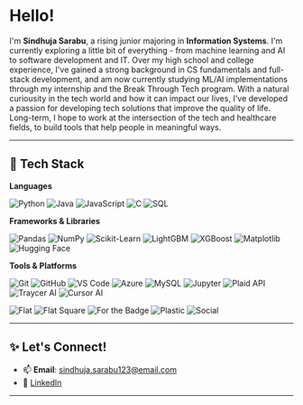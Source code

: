 # Hello!

I'm **Sindhuja Sarabu**, a rising junior majoring in **Information Systems**. I'm currently exploring a little bit of everything - from machine learning and AI to software development and IT. Over my high school and college experience, I've gained a strong background in CS fundamentals and full-stack development, and am now currently studying ML/AI implementations through my internship and the Break Through Tech program. With a natural curiousity in the tech world and how it can impact our lives, I've developed a passion for developing tech solutions that improve the quality of life. Long-term, I hope to work at the intersection of the tech and healthcare fields, to build tools that help people in meaningful ways. 

---

## 🧠 Tech Stack

**Languages**  

![Python](https://img.shields.io/badge/Python-blue?style=plastic&logo=python)
![Java](https://img.shields.io/badge/Java-red?style=plastic&logo=openjdk)
![JavaScript](https://img.shields.io/badge/JavaScript-yellow?style=plastic&logo=javascript)
![C](https://img.shields.io/badge/C-00599C?style=plastic&logo=c)
![SQL](https://img.shields.io/badge/SQL-4479A1?style=plastic&logo=mysql)

**Frameworks & Libraries**  

![Pandas](https://img.shields.io/badge/Pandas-150458?style=plastic&logo=pandas&logoColor=white)
![NumPy](https://img.shields.io/badge/NumPy-013243?style=plastic&logo=numpy&logoColor=white)
![Scikit-Learn](https://img.shields.io/badge/Scikit--Learn-F7931E?style=plastic&logo=scikitlearn&logoColor=black)
![LightGBM](https://img.shields.io/badge/LightGBM-669966?style=plastic&logo=leaflet&logoColor=white)
![XGBoost](https://img.shields.io/badge/XGBoost-D13329?style=plastic&logo=apachespark&logoColor=white)
![Matplotlib](https://img.shields.io/badge/Matplotlib-11557C?style=plastic&logo=plotly&logoColor=white)
![Hugging Face](https://img.shields.io/badge/HuggingFace-FFD21F?style=plastic&logo=huggingface&logoColor=black)

**Tools & Platforms**  

![Git](https://img.shields.io/badge/Git-F05032?style=plastic&logo=git&logoColor=white)
![GitHub](https://img.shields.io/badge/GitHub-181717?style=plastic&logo=github&logoColor=white)
![VS Code](https://img.shields.io/badge/VS%20Code-007ACC?style=plastic&logo=visualstudiocode&logoColor=white)
![Azure](https://img.shields.io/badge/Azure-0089D6?style=plastic&logo=microsoftazure&logoColor=white)
![MySQL](https://img.shields.io/badge/MySQL-4479A1?style=plastic&logo=mysql&logoColor=white)
![Jupyter](https://img.shields.io/badge/Jupyter-F37626?style=plastic&logo=jupyter&logoColor=white)
![Plaid API](https://img.shields.io/badge/Plaid-000000?style=plastic&logo=plaid&logoColor=white)
![Traycer AI](https://img.shields.io/badge/Traycer%20AI-6E56CF?style=plastic&logo=codeforces&logoColor=white)
![Cursor AI](https://img.shields.io/badge/Cursor%20AI-3B3B3B?style=plastic&logo=cursor&logoColor=white)


![Flat](https://img.shields.io/badge/Python-blue?style=flat&logo=python)
![Flat Square](https://img.shields.io/badge/Python-blue?style=flat-square&logo=python)
![For the Badge](https://img.shields.io/badge/Python-blue?style=for-the-badge&logo=python)
![Plastic](https://img.shields.io/badge/Python-blue?style=plastic&logo=python)
![Social](https://img.shields.io/badge/Python-blue?style=social&logo=python)

---

<!--

## 🚀 Featured Projects

🔹 **Yarn Color Recommender (2025)**  
A Python ML project that suggests color palettes for yarn based on image input.  
> **Tools**: KMeans, OpenCV, Matplotlib, Pillow  
[🔗 GitHub Repo](#) | [🎨 Try it](#)

🔹 **Phreddit - A Reddit Clone**  
Full-stack clone with custom post types, community moderation, and authentication.  
> **Stack**: ReactJS, Node.js, Express.js, MongoDB  
[🔗 GitHub Repo](#)

🔹 **SleepWell: AI App for Student Wellness**  
Mobile app promoting better sleep using reminders and mood tracking.  
> **Built with**: Unity, Figma  
[🔗 GitHub Repo](#)

📌 *Pinned*: My [Fall AI Studio project](#) from Break Through Tech AI @ Cornell Tech  

---

## 🏆 Awards & Certifications

- 🦅 **Eagle Scout** — Led accessibility-focused community service project  
- 📜 **PCEP Certified** — Python Institute certification for foundational Python programming  
- 🤖 **Break Through Tech AI Fellow** — Selected from 3000+ for an intensive ML/AI program at Cornell Tech

---

## 💡 Interests & Hobbies  

- 💬 Exploring ways AI can enhance accessibility and education  
- 🧵 Crocheting little animals and accessories  
- 📈 Creating visualizations to make complex data digestible  
- 🧩 Building small tools that simplify everyday tasks  

---

## 📊 GitHub Stats  

![GitHub Stats](https://github-readme-stats.vercel.app/api?username=sindhujasarabu&show_icons=true&theme=default&count_private=true&hide_title=true)  
![Top Langs](https://github-readme-stats.vercel.app/api/top-langs/?username=sindhujasarabu&layout=compact&hide_title=true)

---

-->

## ✨ Let's Connect!  

- 📫 **Email**: sindhuja.sarabu123@email.com  
- 💼 [LinkedIn](https://www.linkedin.com/in/sindhujasarabu)  

---

